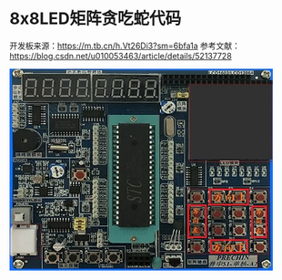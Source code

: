 # 8x8LED矩阵贪吃蛇代码

开发板来源：https://m.tb.cn/h.Vt26Di3?sm=6bfa1a 
参考文献： https://blog.csdn.net/u010053463/article/details/52137728

![avatar](https://github.com/wjh776a68/-51---2/blob/master/%E8%AF%B4%E6%98%8E.jpg?raw=true)
